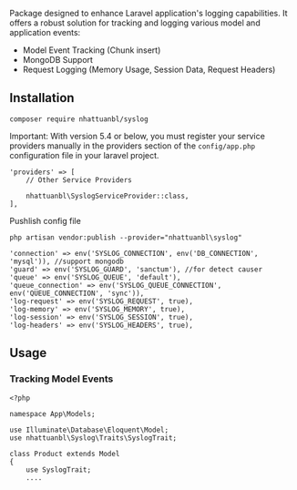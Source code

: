 Package designed to enhance Laravel application's logging capabilities. It offers a robust solution for tracking and logging various model and application events:
 - Model Event Tracking (Chunk insert)
 - MongoDB Support
 - Request Logging (Memory Usage, Session Data, Request Headers)

## Installation
```
composer require nhattuanbl/syslog
```
Important: With version 5.4 or below, you must register your service providers manually in the providers section of the `config/app.php` configuration file in your laravel project.

```
'providers' => [
    // Other Service Providers

    nhattuanbl\SyslogServiceProvider::class,
],
```

Pushlish config file
```
php artisan vendor:publish --provider="nhattuanbl\syslog"
```
```
'connection' => env('SYSLOG_CONNECTION', env('DB_CONNECTION', 'mysql')), //support mongodb
'guard' => env('SYSLOG_GUARD', 'sanctum'), //for detect causer
'queue' => env('SYSLOG_QUEUE', 'default'),
'queue_connection' => env('SYSLOG_QUEUE_CONNECTION', env('QUEUE_CONNECTION', 'sync')),
'log-request' => env('SYSLOG_REQUEST', true),
'log-memory' => env('SYSLOG_MEMORY', true),
'log-session' => env('SYSLOG_SESSION', true),
'log-headers' => env('SYSLOG_HEADERS', true),
```

## Usage
### Tracking Model Events
```
<?php

namespace App\Models;

use Illuminate\Database\Eloquent\Model;
use nhattuanbl\Syslog\Traits\SyslogTrait;

class Product extends Model
{
    use SyslogTrait;
    ....
    
```

